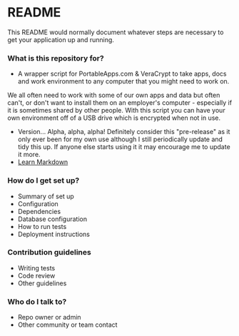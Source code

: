 # README #

This README would normally document whatever steps are necessary to get your application up and running.

### What is this repository for? ###

*  A wrapper script for PortableApps.com & VeraCrypt to take apps, docs and work environment to any computer that you might need to work on.

We all often need to work with some of our own apps and data but often can't, or don't want to install them on an employer's computer - especially if it is sometimes shared by other people. With this script you can have your own environment off of a USB drive which is encrypted when not in use.

* Version... Alpha, alpha, alpha! Definitely consider this "pre-release" as it only ever been for my own use although I still periodically update  and tidy this up. If anyone else starts using it it may encourage me to update it more.
* [Learn Markdown](https://bitbucket.org/tutorials/markdowndemo)

### How do I get set up? ###

* Summary of set up
* Configuration
* Dependencies
* Database configuration
* How to run tests
* Deployment instructions

### Contribution guidelines ###

* Writing tests
* Code review
* Other guidelines

### Who do I talk to? ###

* Repo owner or admin
* Other community or team contact
